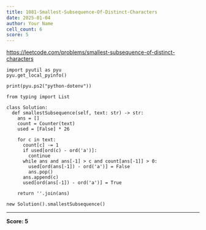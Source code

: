 ```yaml
---
title: 1081-Smallest-Subsequence-Of-Distinct-Characters
date: 2025-01-04
author: Your Name
cell_count: 6
score: 5
---
```


https://leetcode.com/problems/smallest-subsequence-of-distinct-characters


```
import pyutil as pyu
pyu.get_local_pyinfo()
```


```
print(pyu.ps2("python-dotenv"))
```


```
from typing import List
```


```
class Solution:
  def smallestSubsequence(self, text: str) -> str:
    ans = []
    count = Counter(text)
    used = [False] * 26

    for c in text:
      count[c] -= 1
      if used[ord(c) - ord('a')]:
        continue
      while ans and ans[-1] > c and count[ans[-1]] > 0:
        used[ord(ans[-1]) - ord('a')] = False
        ans.pop()
      ans.append(c)
      used[ord(ans[-1]) - ord('a')] = True

    return ''.join(ans)
```


```
new Solution().smallestSubsequence()
```


---
**Score: 5**